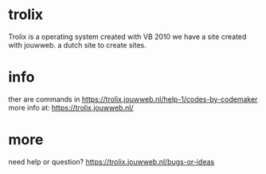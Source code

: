# trolix
Trolix is a operating system created with VB 2010
we have a site created with jouwweb. a dutch site to create sites.
# info
ther are commands in https://trolix.jouwweb.nl/help-1/codes-by-codemaker
more info at: https://trolix.jouwweb.nl/
# more
need help or question?
https://trolix.jouwweb.nl/bugs-or-ideas
